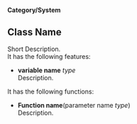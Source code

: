 #### Category/System
## Class Name
Short Description.  
It has the following features:

- **variable name** *type*  
Description.

It has the following functions:

- **Function name**(parameter name *type*)  
Description.